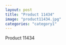 ```yaml
---
layout: post
title: "Product 11434"
image: "product11434.jpg"
categories: "category1"
---
```

Product 11434
